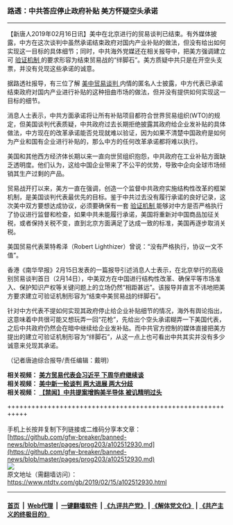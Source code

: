### 路透：中共答应停止政府补贴 美方怀疑空头承诺
------------------------

<div class="post_content">
 <p>
  【新唐人2019年02月16日讯】美中在北京进行的贸易谈判已结束。有外媒体披露，中方在这次谈判中虽然承诺结束政府对国内产业补贴的做法，但没有给出如何实现这一目标的具体细节；同时，中共海外党媒还在相关报导中，把美方强调建立可
  <a href="https://www.ntdtv.com/gb/验证机制.htm">
   验证机制
  </a>
  的要求形容为结束贸易战的“绊脚石”。美方质疑中共只是在开空头支票，并没有兑现这些承诺的诚意。
 </p>
 <p>
  据路透社报导，有三位了解
  <a href="https://www.ntdtv.com/gb/34765.htm">
   美中贸易谈判
  </a>
  内情的匿名人士披露，中方代表已承诺结束政府对国内产业进行补贴的这种扭曲市场的做法，但并没有提供如何实现这一目标的细节。
 </p>
 <p>
  消息人士表示，中共方面承诺将让所有补贴项目都符合世界贸易组织(WTO)的规定，但美国谈判代表质疑，中共政府过去长期拒绝披露其政府给企业发补贴的具体做法，中方现在的改革承诺能否兑现就难以验证，因为如果不清楚中国政府是如何为产业和国有企业进行补贴的，那么中方的任何改革承诺都将难以执行。
 </p>
 <p>
  美国和其他西方经济体长期以来一直向世贸组织抱怨，中共政府在工业补贴方面缺乏透明度。他们认为，这给中国企业带来了不公平的优势，导致中企向全球市场倾销其生产过剩的产品。
 </p>
 <p>
  贸易战开打以来，美方一直在强调，创造一个监督中共政府实施结构性改革的框架机制，是美国谈判代表最优先的目标。鉴于中共过去没有履行承诺的良好记录，这次美中双方要想达成协议，必须要确保有一套
  <a href="https://www.ntdtv.com/gb/验证机制.htm">
   验证机制
  </a>
  能够对中方是否严格执行了协议进行监督和检查，如果中共未能履行承诺，美国将重新对中国商品加征关税，或者保持关税不变，直到北京方面满足了达成一致的标准，美国再逐步取消关税。
 </p>
 <p>
  美国贸易代表莱特希泽（Robert Lighthizer）曾说：“没有严格执行，协议一文不值”。
 </p>
 <p>
  香港《南华早报》2月15日发表的一篇报导引述消息人士表示，在北京举行的高级别贸易谈判首日（2月14日），中美双方在中国进行结构性改革、确保平等市场准入、保护知识产权等关键问题上的立场仍然“相距甚远”。该报导并直言不讳地把美方要求建立可验证机制形容为“结束中美贸易战的绊脚石”。
 </p>
 <p>
  针对中方代表不提如何实现其政府停止给企业补贴细节的情况，海外有舆论指出，这意味着中共很可能又想玩弄一回“花枪”，先给出个空头承诺糊弄一下美国代表，之后中共政府仍然会在暗中继续给企业发补贴。而中共官方控制的媒体直接把美方提出的建立可验证机制形容为“绊脚石”，从这一点上也可看出中共其实并没有多少诚意来兑现其承诺。
 </p>
 <p>
  （记者唐迪综合报导/责任编辑：戴明）
 </p>
 <p>
  <strong>
   相关视频：
   <a href="https://www.ntdtv.com/b5/2019/02/15/a102512693.html">
    美方贸易代表会习近平 下周华府继续谈
   </a>
   <br>
    相关视频：
    <a href="https://www.ntdtv.com/b5/2019/02/15/a102512906.html">
     美中新一轮谈判 两大进展 两大分歧
    </a>
    <br/>
    相关视频：
    <a href="https://www.ntdtv.com/b5/2019/02/15/a102512839.html">
     【禁闻】中共提案增购美半导体 被讥精明过头
    </a>
   </br>
  </strong>
 </p>
 <div class="single_ad">
 </div>
</div>

+++++++++++++++++++++++++++++++++++++++++++++++++++++++++++<br/><br/>
手机上长按并复制下列链接或二维码分享本文章：<br/>
[https://github.com/gfw-breaker/banned-news/blob/master/pages/prog203/a102512930.md](https://github.com/gfw-breaker/banned-news/blob/master/pages/prog203/a102512930.md)<br/>
[<img src='https://github.com/gfw-breaker/banned-news/blob/master/pages/prog203/a102512930.md.png'/>](https://github.com/gfw-breaker/banned-news/blob/master/pages/prog203/a102512930.md)<br/>
原文地址（需翻墙访问）：https://www.ntdtv.com/gb/2019/02/15/a102512930.html


------------------------
#### [首页](https://github.com/gfw-breaker/banned-news/blob/master/README.md) &nbsp;|&nbsp; [Web代理](https://github.com/labour-camp/helloworld) &nbsp;|&nbsp; [一键翻墙软件](https://github.com/gfw-breaker/nogfw/blob/master/README.md) &nbsp;| [《九评共产党》](https://github.com/gfw-breaker/9ping.md/blob/master/README.md#九评之一评共产党是什么) | [《解体党文化》](https://github.com/gfw-breaker/jtdwh.md/blob/master/README.md) | [《共产主义的终极目的》](https://github.com/gfw-breaker/gczydzjmd.md/blob/master/README.md)

